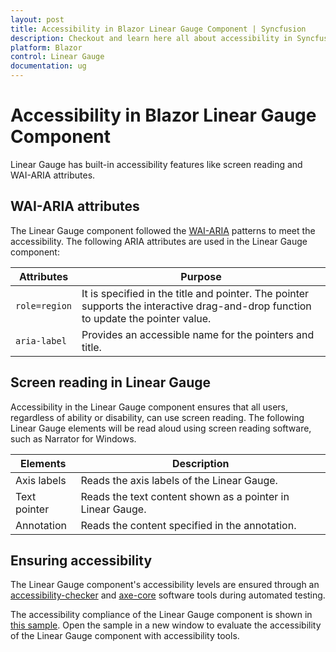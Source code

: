 ```yaml
---
layout: post
title: Accessibility in Blazor Linear Gauge Component | Syncfusion
description: Checkout and learn here all about accessibility in Syncfusion Blazor Linear Gauge component and more.
platform: Blazor
control: Linear Gauge
documentation: ug
---
```


# Accessibility in Blazor Linear Gauge Component

Linear Gauge has built-in accessibility features like screen reading and WAI-ARIA attributes.

## WAI-ARIA attributes

The Linear Gauge component followed the [WAI-ARIA](https://www.w3.org/WAI/ARIA/apg/patterns/alert/) patterns to meet the accessibility. The following ARIA attributes are used in the Linear Gauge component:

| Attributes | Purpose |
| --- | --- |
| `role=region` | It is specified in the title and pointer. The pointer supports the interactive drag-and-drop function to update the pointer value. |
| `aria-label` | Provides an accessible name for the pointers and title. |

## Screen reading in Linear Gauge

Accessibility in the Linear Gauge component ensures that all users, regardless of ability or disability, can use screen reading. The following Linear Gauge elements will be read aloud using screen reading software, such as Narrator for Windows.

| Elements | Description |
| --- | --- |
| Axis labels | Reads the axis labels of the Linear Gauge.|
| Text pointer | Reads the text content shown as a pointer in Linear Gauge. |
| Annotation | Reads the content specified in the annotation. |

## Ensuring accessibility

The Linear Gauge component's accessibility levels are ensured through an [accessibility-checker](https://www.npmjs.com/package/accessibility-checker) and [axe-core](https://www.npmjs.com/package/axe-core) software tools during automated testing.

The accessibility compliance of the Linear Gauge component is shown in [this sample](https://blazor.syncfusion.com/accessibility/lineargauge). Open the sample in a new window to evaluate the accessibility of the Linear Gauge component with accessibility tools.
